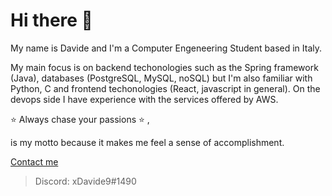 # Hi there 👋

My name is Davide and I'm a Computer Engeneering Student based in Italy.  

My main focus is on backend techonologies such as the Spring framework (Java), databases (PostgreSQL, MySQL, noSQL) but I'm also familiar with Python, C and frontend techonologies (React, javascript in general). On the devops side I have experience with the services offered by AWS.

⭐ Always chase your passions ⭐ ,

is my motto because it makes me feel a sense of accomplishment.

<a href="https://www.linktr.ee/xdavide99"> Contact me </a>

> Discord: xDavide9#1490
